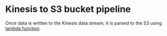 # Kinesis to S3 bucket pipeline

Once data is written to the Kinesis data stream, it is parsed to the S3 using [lambda function](https://github.com/ksenia-tabakova/AWS-pipelines-project/blob/main/Kinesis-to-S3%20pipeline/lambda_function.py).
